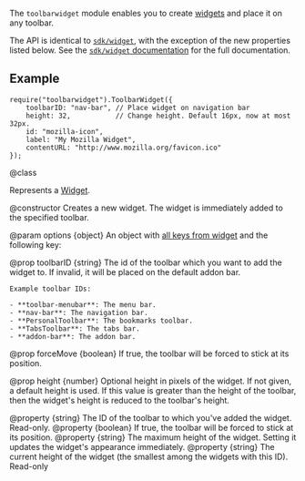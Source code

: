 The `toolbarwidget` module enables you to create [widgets](modules/sdk/widget.html) and place it on any toolbar.

The API is identical to [`sdk/widget`](modules/sdk/widget.html), with the exception of the new properties listed below.
See the [`sdk/widget` documentation](modules/sdk/widget.html) for the full documentation.

## Example ##

    require("toolbarwidget").ToolbarWidget({
        toolbarID: "nav-bar", // Place widget on navigation bar
        height: 32,           // Change height. Default 16px, now at most 32px.
        id: "mozilla-icon",
        label: "My Mozilla Widget",
        contentURL: "http://www.mozilla.org/favicon.ico"
    });

<api name="ToolbarWidget">
@class

Represents a [Widget](modules/sdk/widgets.html).

<api name="ToolbarButton">
@constructor
Creates a new widget. The widget is immediately added to the specified toolbar.

@param options {object}
An object with [all keys from widget](modules/sdk/widget.html#Widget%29options%29) and the following key:

  @prop toolbarID {string}
    The id of the toolbar which you want to add the widget to.
    If invalid, it will be placed on the default addon bar.

    Example toolbar IDs:

    - **toolbar-menubar**: The menu bar.
    - **nav-bar**: The navigation bar.
    - **PersonalToolbar**: The bookmarks toolbar.
    - **TabsToolbar**: The tabs bar.
    - **addon-bar**: The addon bar.

  @prop forceMove {boolean}
    If true, the toolbar will be forced to stick at its position.

  @prop height {number}
    Optional height in pixels of the widget. If not given, a default height is used.
    If this value is greater than the height of the toolbar, then the widget's height
    is reduced to the toolbar's height.

</api>
<api name="toolbarID">
@property {string}
  The ID of the toolbar to which you've added the widget.  Read-only.
</api>
<api name="forceMove">
@property {boolean}
  If true, the toolbar will be forced to stick at its position.
</api>
<api name="height">
@property {string}
  The maximum height of the widget. Setting it updates the widget's appearance immediately.
</api>
<api name="minHeight">
@property {string}
  The current height of the widget (the smallest among the widgets with this ID).  Read-only
</api>
</api>
